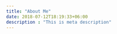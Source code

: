 ```yaml
---
title: "About Me"
date: 2018-07-12T18:19:33+06:00
description : "This is meta description"
---
```


